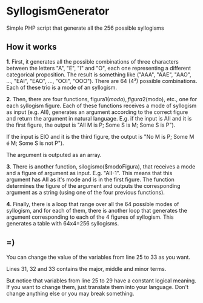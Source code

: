 # SyllogismGenerator
Simple PHP script that generate all the 256 possible syllogisms

## How it works

**1**. First, it generates all the possible combinations of three characters between the letters "A", "E", "I" and "O", each one representing a different categorical proposition. The result is something like ("AAA", "AAE", "AAO", ..., "EAI", "EAO", ..., "OOI", "OOO"). There are 64 (4³) possible combinations. Each of these trio is a mode of an syllogism.

**2**. Then, there are four functions, figura1($modo), figura2($modo), etc., one for each syllogism figure. Each of these functions receives a mode of syllogism as input (e.g. AII), generates an argument according to the correct figure and return the argument in natural language.
E.g. if the input is AII and it is the first figure, the output is "All M is P; Some S is M; Some S is P"). 

If the input is EIO and it is the third figure, the output is "No M is P; Some M é M; Some S is not P"). 

The argument is outputed as an array.

**3**. There is another function, silogismo($modoFigura), that receives a mode and a figure of argument as input. E.g. "AII-1". This means that this argument has AII as it's mode and is in the first figure. The function determines the figure of the argument and outputs the corresponding argument as a string (using one of the four previous functions). 

**4**. Finally, there is a loop that range over all the 64 possible modes of syllogism, and for each of them, there is another loop that generates the argument corresponding to each of the 4 figures of syllogism. This generates a table with 64x4=256 syllogisms.

## =)

You can change the value of the variables from line 25 to 33 as you want. 

Lines 31, 32 and 33 contains the major, middle and minor terms.

But notice that variables from line 25 to 29 have a constant logical meaning. If you want to change them, just translate them into your language. Don't change anything else or you may break something.
